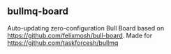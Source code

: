## bullmq-board

Auto-updating zero-configuration Bull Board based on https://github.com/felixmosh/bull-board. Made for https://github.com/taskforcesh/bullmq


